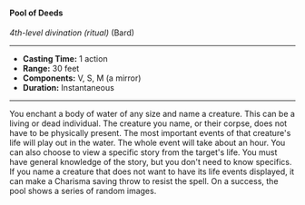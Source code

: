 #### Pool of Deeds
*4th-level divination* *(ritual)* (Bard)
___
- **Casting Time:** 1 action
- **Range:** 30 feet
- **Components:** V, S, M (a mirror)
- **Duration:** Instantaneous
---
You enchant a body of water of any size and name a
creature. This can be a living or dead individual.
The creature you name, or their corpse, does not
have to be physically present. The most important
events of that creature's life will play out in the
water. The whole event will take about an hour.
You can also choose to view a specific story from
the target's life. You must have general knowledge
of the story, but you don't need to know specifics. If
you name a creature that does not want to have its
life events displayed, it can make a Charisma saving
throw to resist the spell. On a success, the pool
shows a series of random images.
